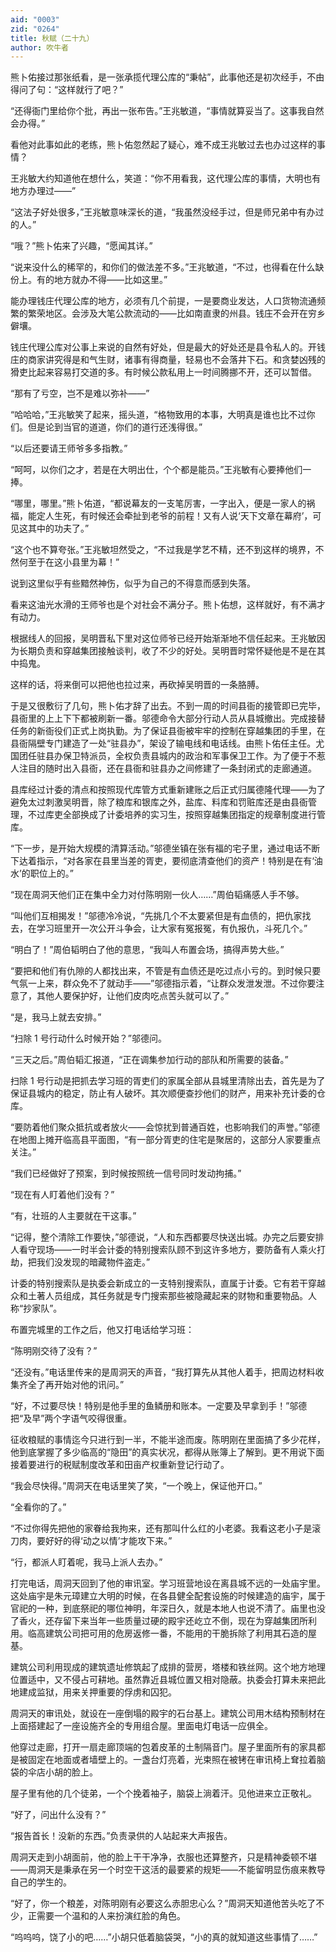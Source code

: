```yaml
---
aid: "0003"
zid: "0264"
title: 秋赋（二十九）
author: 吹牛者
---
```


熊卜佑接过那张纸看，是一张承揽代理公库的“秉帖”，此事他还是初次经手，不由得问了句：“这样就行了吧？”

“还得衙门里给你个批，再出一张布告。”王兆敏道，“事情就算妥当了。这事我自然会办得。”

看他对此事如此的老练，熊卜佑忽然起了疑心，难不成王兆敏过去也办过这样的事情？

王兆敏大约知道他在想什么，笑道：“你不用看我，这代理公库的事情，大明也有地方办理过——”

“这法子好处很多，”王兆敏意味深长的道，“我虽然没经手过，但是师兄弟中有办过的人。”

“哦？”熊卜佑来了兴趣，“愿闻其详。”

“说来没什么的稀罕的，和你们的做法差不多。”王兆敏道，“不过，也得看在什么缺份上。有的地方就办不得——比如这里。”

能办理钱庄代理公库的地方，必须有几个前提，一是要商业发达，人口货物流通频繁的繁荣地区。会涉及大笔公款流动的——比如南直隶的州县。钱庄不会开在穷乡僻壤。

钱庄代理公库对公事上来说的自然有好处，但是最大的好处还是县令私人的。开钱庄的商家讲究得是和气生财，诸事有得商量，轻易也不会落井下石。和贪婪凶残的猾吏比起来容易打交道的多。有时候公款私用上一时间腾挪不开，还可以暂借。

“那有了亏空，岂不是难以弥补——”

“哈哈哈，”王兆敏笑了起来，摇头道，“格物致用的本事，大明真是谁也比不过你们。但是论到当官的道道，你们的道行还浅得很。”

“以后还要请王师爷多多指教。”

“呵呵，以你们之才，若是在大明出仕，个个都是能员。”王兆敏有心要捧他们一捧。

“哪里，哪里。”熊卜佑道，“都说幕友的一支笔厉害，一字出入，便是一家人的祸福，能定人生死，有时候还会牵扯到老爷的前程！又有人说‘天下文章在幕府’，可见这其中的功夫了。”

“这个也不算夸张。”王兆敏坦然受之，“不过我是学艺不精，还不到这样的境界，不然何至于在这小县里为幕！”

说到这里似乎有些黯然神伤，似乎为自己的不得意而感到失落。

看来这油光水滑的王师爷也是个对社会不满分子。熊卜佑想，这样就好，有不满才有动力。

根据线人的回报，吴明晋私下里对这位师爷已经开始渐渐地不信任起来。王兆敏因为长期负责和穿越集团接触谈判，收了不少的好处。吴明晋时常怀疑他是不是在其中捣鬼。

这样的话，将来倒可以把他也拉过来，再砍掉吴明晋的一条胳膊。

于是又很敷衍了几句，熊卜佑才辞了出去。不到一周的时间县衙的接管即已完毕，县衙里的上上下下都被刷新一番。邬德命令大部分行动人员从县城撤出。完成接替任务的新衙役们正式上岗执勤。为了保证县衙被牢牢的控制在穿越集团的手里，在县衙隔壁专门建造了一处“驻县办”，架设了输电线和电话线。由熊卜佑任主任。尤国团任驻县办保卫特派员，全权负责县城内的政治和军事保卫工作。为了便于不惹人注目的随时出入县衙，还在县衙和驻县办之间修建了一条封闭式的走廊通道。

县库经过计委的清点和按照现代库管方式重新建账之后正式归属德隆代理——为了避免太过刺激吴明晋，除了粮库和银库之外，盐库、料库和罚赃库还是由县衙管理，不过库吏全部换成了计委培养的实习生，按照穿越集团指定的规章制度进行管库。

“下一步，是开始大规模的清算活动。”邬德坐镇在张有福的宅子里，通过电话不断下达着指示，“对各家在县里当差的胥吏，要彻底清查他们的资产！特别是在有‘油水’的职位上的。”

“现在周洞天他们正在集中全力对付陈明刚一伙人……”周伯韬痛感人手不够。

“叫他们互相揭发！”邬德冷冷说，“先挑几个不太要紧但是有血债的，把仇家找去，在学习班里开一次公开斗争会，让大家有冤报冤，有仇报仇，斗死几个。”

“明白了！”周伯韬明白了他的意思，“我叫人布置会场，搞得声势大些。”

“要把和他们有仇隙的人都找出来，不管是有血债还是吃过点小亏的。到时候只要气氛一上来，群众免不了就动手——”邬德指示着，“让群众发泄发泄。不过你要注意了，其他人要保护好，让他们皮肉吃点苦头就可以了。”

“是，我马上就去安排。”

“扫除 1 号行动什么时候开始？”邬德问。

“三天之后。”周伯韬汇报道，“正在调集参加行动的部队和所需要的装备。”

扫除 1 号行动是把抓去学习班的胥吏们的家属全部从县城里清除出去，首先是为了保证县城内的稳定，防止有人破坏。其次顺便查抄他们的财产，用来补充计委的仓库。

“要防着他们聚众抵抗或者放火——会惊扰到普通百姓，也影响我们的声誉。”邬德在地图上摊开临高县平面图，“有一部分胥吏的住宅是聚居的，这部分人家要重点关注。”

“我们已经做好了预案，到时候按照统一信号同时发动拘捕。”

“现在有人盯着他们没有？”

“有，壮班的人主要就在干这事。”

“记得，整个清除工作要快，”邬德说，“人和东西都要尽快送出城。办完之后要安排人看守现场——一时半会计委的特别搜索队顾不到这许多地方，要防备有人乘火打劫，把我们没发现的暗藏物件盗走。”

计委的特别搜索队是执委会新成立的一支特别搜索队，直属于计委。它有若干穿越众和土著人员组成，其任务就是专门搜索那些被隐藏起来的财物和重要物品。人称“抄家队”。

布置完城里的工作之后，他又打电话给学习班：

“陈明刚交待了没有？”

“还没有。”电话里传来的是周洞天的声音，“我打算先从其他人着手，把周边材料收集齐全了再开始对他的讯问。”

“好，不过要尽快！特别是他手里的鱼鳞册和账本。一定要及早拿到手！”邬德把“及早”两个字语气咬得很重。

征收粮赋的事情迄今只进行到一半，不能半途而废。陈明刚在里面搞了多少花样，他到底掌握了多少临高的“隐田”的真实状况，都得从账簿上了解到。更不用说下面接着要进行的税赋制度改革和田亩产权重新登记行动了。

“我会尽快得。”周洞天在电话里笑了笑，“一个晚上，保证他开口。”

“全看你的了。”

“不过你得先把他的家眷给我拘来，还有那叫什么红的小老婆。我看这老小子是滚刀肉，要好好的得‘动之以情’才能攻下来。”

“行，都派人盯着呢，我马上派人去办。”

打完电话，周洞天回到了他的审讯室。学习班营地设在离县城不远的一处庙宇里。这处庙宇是朱元璋建立大明的时候，在各县健全配套设施的时候建造的庙宇，属于官祀的一种，到底祭祀的哪位神明，年深日久，就是本地人也说不清了。庙里也没了香火，还存留下来当年一些质量过硬的殿宇还屹立不倒，现在为穿越集团所利用。临高建筑公司把可用的危房返修一番，不能用的干脆拆除了利用其石造的屋基。

建筑公司利用现成的建筑遗址修筑起了成排的营房，塔楼和铁丝网。这个地方地理位置适中，又不侵占可耕地。虽然靠近县城位置又相对隐蔽。执委会打算未来把此地建成监狱，用来关押重要的俘虏和囚犯。

周洞天的审讯处，就设在一座倒塌的殿宇的石台基上。建筑公司用木结构预制材在上面搭建起了一座设施齐全的专用组合屋。里面电灯电话一应俱全。

他穿过走廊，打开一扇走廊顶端的包着皮革的土制隔音门。屋子里面所有的家具都是被固定在地面或者墙壁上的。一盏台灯亮着，光束照在被铐在审讯椅上耷拉着脑袋的伞店小胡的脸上。

屋子里有他的几个徒弟，一个个挽着袖子，脑袋上淌着汗。见他进来立正敬礼。

“好了，问出什么没有？”

“报告首长！没新的东西。”负责录供的人站起来大声报告。

周洞天走到小胡面前，他的脸上干干净净，衣服也还算整齐，只是精神委顿不堪——周洞天是秉承在另一个时空干这活的最要紧的规矩——不能留明显伤痕来教导自己的学生的。

“好了，你一个粮差，对陈明刚有必要这么赤胆忠心么？”周洞天知道他苦头吃了不少，正需要一个温和的人来扮演红脸的角色。

“呜呜呜，饶了小的吧……”小胡只低着脑袋哭，“小的真的就知道这些事情了……”
